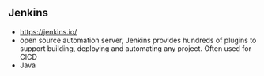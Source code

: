 ## Jenkins
* https://jenkins.io/
* open source automation server, Jenkins provides hundreds of plugins to support building, deploying and automating any project. Often used for CICD
* Java